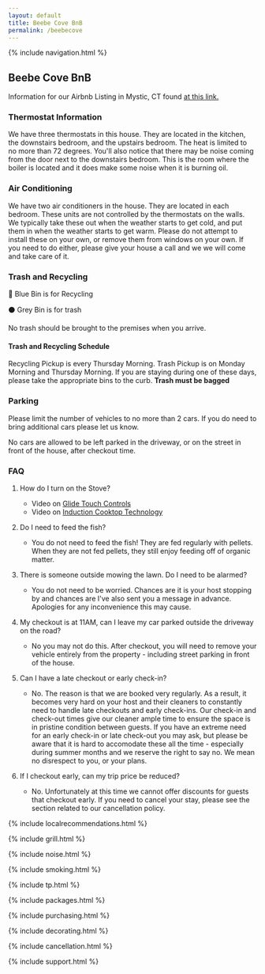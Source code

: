 ```yaml
---
layout: default
title: Beebe Cove BnB
permalink: /beebecove
--- 
```


{% include navigation.html %}

## Beebe Cove BnB

Information for our Airbnb Listing in Mystic, CT found [at this link.](https://www.airbnb.com/h/beebebnb)

### Thermostat Information

We have three thermostats in this house. They are located in the kitchen, the downstairs bedroom, and the upstairs bedroom. The heat is limited to no more than 72 degrees. You'll also notice that there may be noise coming from the door next to the downstairs bedroom. This is the room where the boiler is located and it does make some noise when it is burning oil. 

### Air Conditioning

We have two air conditioners in the house. They are located in each bedroom. These units are not controlled by the thermostats on the walls. We typically take these out when the weather starts to get cold, and put them in when the weather starts to get warm. Please do not attempt to install these on your own, or remove them from windows on your own. If you need to do either, please give your house a call and we we will come and take care of it.  

### Trash and Recycling

🔵  Blue Bin is for Recycling

⚫  Grey Bin is for trash

No trash should be brought to the premises when you arrive. 

#### Trash and Recycling Schedule

Recycling Pickup is every Thursday Morning. Trash Pickup is on Monday Morning and Thursday Morning. If you are staying during one of these days, please take the appropriate bins to the curb. **Trash must be bagged**

### Parking

Please limit the number of vehicles to no more than 2 cars. If you do need to bring additional cars please let us know. 

No cars are allowed to be left parked in the driveway, or on the street in front of the house, after checkout time. 

### FAQ

1. How do I turn on the Stove?
    * Video on [Glide Touch Controls](https://www.youtube.com/embed/Lj3tS_uROFc?rel=0)
    * Video on [Induction Cooktop Technology](https://www.youtube.com/embed/7Q20zZJAwD4?rel=0)

2. Do I need to feed the fish?
    * You do not need to feed the fish! They are fed regularly with pellets. When they are not fed pellets, they still enjoy feeding off of organic matter. 

3. There is someone outside mowing the lawn. Do I need to be alarmed?
    * You do not need to be worried. Chances are it is your host stopping by and chances are I've also sent you a message in advance. Apologies for any inconvenience this may cause. 

4. My checkout is at 11AM, can I leave my car parked outside the driveway on the road?
    * No you may not do this. After checkout, you will need to remove your vehicle entirely from the property - including street parking in front of the house. 

5. Can I have a late checkout or early check-in?
    * No. The reason is that we are booked very regularly. As a result, it becomes very hard on your host and their cleaners to constantly need to handle late checkouts and early check-ins. Our check-in and check-out times give our cleaner ample time to ensure the space is in pristine condition between guests. If you have an extreme need for an early check-in or late check-out you may ask, but please be aware that it is hard to accomodate these all the time - especially during summer months and we reserve the right to say no. We mean no disrespect to you, or your plans. 

6. If I checkout early, can my trip price be reduced?
    * No. Unfortunately at this time we cannot offer discounts for guests that checkout early. If you need to cancel your stay, please see the section related to our cancellation policy.   

{% include localrecommendations.html %}

{% include grill.html %}

{% include noise.html %}

{% include smoking.html %}

{% include tp.html %}

{% include packages.html %}

{% include purchasing.html %}

{% include decorating.html %}

{% include cancellation.html %}

{% include support.html %}


